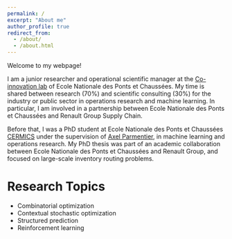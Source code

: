 ```yaml
---
permalink: /
excerpt: "About me"
author_profile: true
redirect_from: 
  - /about/
  - /about.html
---
```


Welcome to my webpage!

I am a junior researcher and operational scientific manager at the [Co-innovation lab](https://ecoledesponts.fr/co-innovation-lab) of Ecole Nationale des Ponts et Chaussées. My time is shared between research (70%) and scientific consulting (30%) for the industry or public sector in operations research and machine learning. In particular, I am involved in a partnership between Ecole Nationale des Ponts et Chaussées and Renault Group Supply Chain.

Before that, I was a PhD student at Ecole Nationale des Ponts et Chaussées [CERMICS](https://cermics-lab.enpc.fr/) under the supervision of [Axel Parmentier](https://cermics.enpc.fr/~parmenta/), in machine learning and operations research. My PhD thesis was part of an academic collaboration between Ecole Nationale des Ponts et Chaussées and Renault Group, and focused on large-scale inventory routing problems.

Research Topics
======

* Combinatorial optimization
* Contextual stochastic optimization
* Structured prediction 
* Reinforcement learning